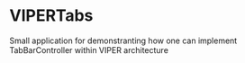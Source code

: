 # VIPERTabs
Small application for demonstranting how one can implement TabBarController within VIPER architecture
